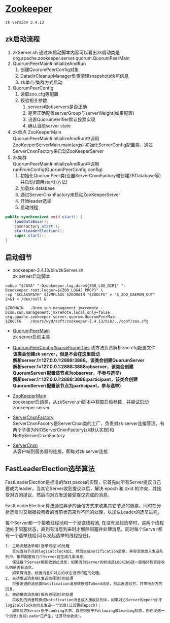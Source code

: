 # [Zookeeper](http://zookeeper.apache.org/doc/r3.4.3/zookeeperAdmin.html)
    zk version 3.4.13

## zk启动流程
1. zkServer.sh
通过zk启动脚本内容可以看出zk启动类是org.apache.zookeeper.server.quorum.QuorumPeerMain
2. QuorumPeerMain#initializeAndRun  
    1. 创建QuorumPeerConfig对象
    2. DatadirCleanupManager负责清理snapshots快照信息
    3. zk单点/集群方式启动
3. QuorumPeerConfig
    1. 读取zoo.cfg等配置
    2. 校验相关参数
        1. servers和observers是否正确
        2. 是否正确配置serverGroup与serverWeight(如果配置)
        3. 设置QuorumVerifier默认投票实现
        4. 确认当前server state
4. zk单点 ZooKeeperMain  
QuorumPeerMain#initializeAndRun中调用ZooKeeperServerMain.main(args)
初始化ServerConfig配置类，通过ServerCnxnFactory来启动ZooKeeperServer
5. zk集群  
QuorumPeerMain#initializeAndRun中调用runFromConfig(QuorumPeerConfig config) 
    1. 初始化QuorumPeer类(设置ServerCnxnFactory和创建ZKDatabase等)并启动(调用start()方法)
    2. 加载zk database  
    3. 通过ServerCnxnFactory来启动ZooKeeperServer 
    4. 开始leader选举 
    5. 启动线程 
```java
public synchronized void start() {
    loadDataBase();
    cnxnFactory.start();
    startLeaderElection();
    super.start();
}
```

## 启动细节
- zookeeper-3.4.13/bin/zkServer.sh  
zk server启动脚本
```
nohup "$JAVA" "-Dzookeeper.log.dir=${ZOO_LOG_DIR}" "-Dzookeeper.root.logger=${ZOO_LOG4J_PROP}" \
-cp "$CLASSPATH" $JVMFLAGS $ZOOMAIN "$ZOOCFG" > "$_ZOO_DAEMON_OUT" 2>&1 < /dev/null &

$ZOOMAIN   -Dcom.sun.management.jmxremote -Dcom.sun.management.jmxremote.local.only=false org.apache.zookeeper.server.quorum.QuorumPeerMain
$ZOOCFG    /Users/wyd/soft/zookeeper-3.4.13/bin/../conf/zoo.cfg
```

- [QuorumPeerMain](http://people.apache.org/~larsgeorge/zookeeper-1075002/build/docs/dev-api/org/apache/zookeeper/server/quorum/QuorumPeerMain.html)  
zk server启动主类

- [QuorumPeerConfig#parseProperties](http://people.apache.org/~larsgeorge/zookeeper-1075002/build/docs/dev-api/org/apache/zookeeper/server/quorum/QuorumPeerConfig.html#parseProperties(java.util.Properties))  
该方法负责解析zoo.cfg配置文件  
**该类会创建zk server，但是不会在这里启动**  
**解析server.1=127.0.0.1:2888:3888，该类会创建QuorumServer**  
**解析server.1=127.0.0.1:2888:3888:observer，该类会创建QuorumServer(配置该节点为observer，不参与选举)**  
**解析server.1=127.0.0.1:2888:3888:participant，该类会创建QuorumServer(配置该节点为participant，参与选举)**

- [ZooKeeperMain](http://people.apache.org/~larsgeorge/zookeeper-1075002/build/docs/dev-api/org/apache/zookeeper/ZooKeeperMain.html)  
zookeeper启动类，从zkServer.sh脚本中获取启动参数，并尝试启动zookeeper server

- [ServerCnxnFactory](http://people.apache.org/~larsgeorge/zookeeper-1075002/build/docs/dev-api/org/apache/zookeeper/server/ServerCnxnFactory.html)  
ServerCnxnFacotry是ServerCnxn类的工厂，负责对zk server连接管理。有两个子类为NIOServerCnxnFactory(zk默认实现)和NettyServerCnxnFactory  

- [ServerCnxn](http://people.apache.org/~larsgeorge/zookeeper-1075002/build/docs/dev-api/org/apache/zookeeper/server/ServerCnxn.html)  
从客户端到服务器的连接，即每对zk server连接


## FastLeaderElection选举算法

FastLeaderElection是标准的fast paxos的实现，它首先向所有Server提议自己要成为leader，当其它Server收到提议以后，解决 epoch 和 zxid 的冲突，并接受对方的提议，然后向对方发送接受提议完成的消息。

FastLeaderElection算法通过异步的通信方式来收集其它节点的选票，同时在分析选票时又根据投票者的当前状态来作不同的处理，以加快Leader的选举进程。

每个Server都一个接收线程池和一个发送线程池, 在没有发起选举时，这两个线程池处于阻塞状态，直到有消息到来时才解除阻塞并处理消息，同时每个Serve r都有一个选举线程(可以发起选举的线程担任)。

```text
1. 主动发起选举端(选举线程)的处理
   首先当前节点的logicalclock加1，然后生成notification消息，并将消息放入发送队列中，集群配置有几个Server就生成几条消息，
   保证每个Server都能收到此消息，如果当前Server的状态是LOOKING就一直循环检查接收队列是否有消息，
   如果有消息，根据消息中对方的状态进行相应的处理。
2. 主动发送消息端(发送线程池)的处理
   将要发送的消息由Notification消息转换成ToSend消息，然后发送对方，并等待对方的回复。
3. 被动接收消息端(接收线程池)的处理
   将收到的消息转换成Notification消息放入接收队列中，如果对方Server的epoch小于logicalclock则向其发送一个消息(让其更新epoch)；
   如果对方Server处于Looking状态，自己则处于Following或Leading状态，则也发送一个消息(当前Leader已产生，让其尽快收敛)。
```

